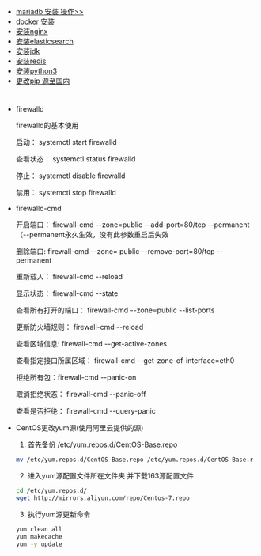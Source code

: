 + [mariadb 安装 操作>>](./mariadb.md#mariadb)
+ [docker 安装](https://yeasy.gitbooks.io/docker_practice/content/install/centos.html)
+ [安装nginx](./nginx.md)
+ [安装elasticsearch](./elasticsearch.md)
+ [安装jdk](http://openjdk.java.net/install/)
+ [安装redis](./redis.md)
+ [安装python3](./python/Centos7_install_python3.md)
+ [更改pip 源至国内](./python/pip_resouce_change.md)
#

+ firewalld

    firewalld的基本使用

    启动： systemctl start firewalld

    查看状态： systemctl status firewalld 

    停止： systemctl disable firewalld

    禁用： systemctl stop firewalld

+ firewalld-cmd

    开启端口： firewall-cmd --zone=public --add-port=80/tcp --permanent    （--permanent永久生效，没有此参数重启后失效

    删除端口:  firewall-cmd --zone= public --remove-port=80/tcp --permanent

    重新载入： firewall-cmd --reload

    显示状态： firewall-cmd --state

    查看所有打开的端口： firewall-cmd --zone=public --list-ports

    更新防火墙规则： firewall-cmd --reload

    查看区域信息:  firewall-cmd --get-active-zones

    查看指定接口所属区域： firewall-cmd 
    --get-zone-of-interface=eth0

    拒绝所有包：firewall-cmd --panic-on

    取消拒绝状态： firewall-cmd --panic-off

    查看是否拒绝： firewall-cmd --query-panic

+ CentOS更改yum源(使用阿里云提供的源)

    1. 首先备份 /etc/yum.repos.d/CentOS-Base.repo
    ```bash
    mv /etc/yum.repos.d/CentOS-Base.repo /etc/yum.repos.d/CentOS-Base.repo.backup
    ```

    2. 进入yum源配置文件所在文件夹 并下载163源配置文件 
    ```bash
    cd /etc/yum.repos.d/
    wget http://mirrors.aliyun.com/repo/Centos-7.repo
    ```

    3. 执行yum源更新命令
    ```bash
    yum clean all
    yum makecache
    yum -y update
    ```